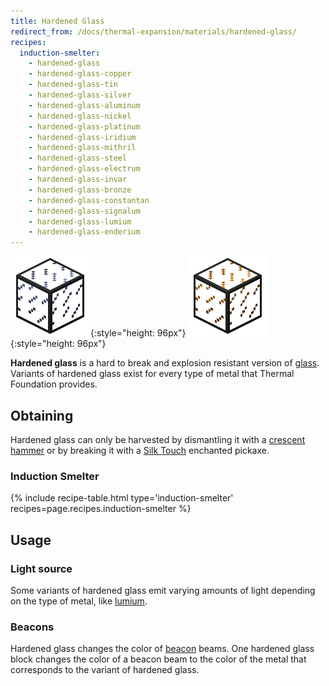 ```yaml
---
title: Hardened Glass
redirect_from: /docs/thermal-expansion/materials/hardened-glass/
recipes:
  induction-smelter:
    - hardened-glass
    - hardened-glass-copper
    - hardened-glass-tin
    - hardened-glass-silver
    - hardened-glass-aluminum
    - hardened-glass-nickel
    - hardened-glass-platinum
    - hardened-glass-iridium
    - hardened-glass-mithril
    - hardened-glass-steel
    - hardened-glass-electrum
    - hardened-glass-invar
    - hardened-glass-bronze
    - hardened-glass-constantan
    - hardened-glass-signalum
    - hardened-glass-lumium
    - hardened-glass-enderium
---
```


![Hardened glass](/assets/images/thermal-foundation/hardened-glass.png){:style="height: 96px"}
![Hardened glass variants](/assets/images/thermal-foundation/hardened-glass-variants.gif){:style="height: 96px"}


**Hardened glass** is a hard to break and explosion resistant version of
[glass](https://minecraft.gamepedia.com/Glass). Variants of hardened glass exist
for every type of metal that Thermal Foundation provides.


Obtaining
---------

Hardened glass can only be harvested by dismantling it with a [crescent
hammer](/docs/thermal-foundation/items/crescent-hammer/) or by breaking it with
a [Silk Touch](https://minecraft.gamepedia.com/Silk_Touch) enchanted pickaxe.

### Induction Smelter
{% include recipe-table.html type='induction-smelter' recipes=page.recipes.induction-smelter %}


Usage
-----

### Light source
Some variants of hardened glass emit varying amounts of light depending on the
type of metal, like [lumium](/docs/thermal-foundation/ingots/lumium-ingot/).

### Beacons
Hardened glass changes the color of
[beacon](https://minecraft.gamepedia.com/Beacon) beams. One hardened glass block
changes the color of a beacon beam to the color of the metal that corresponds to
the variant of hardened glass.
